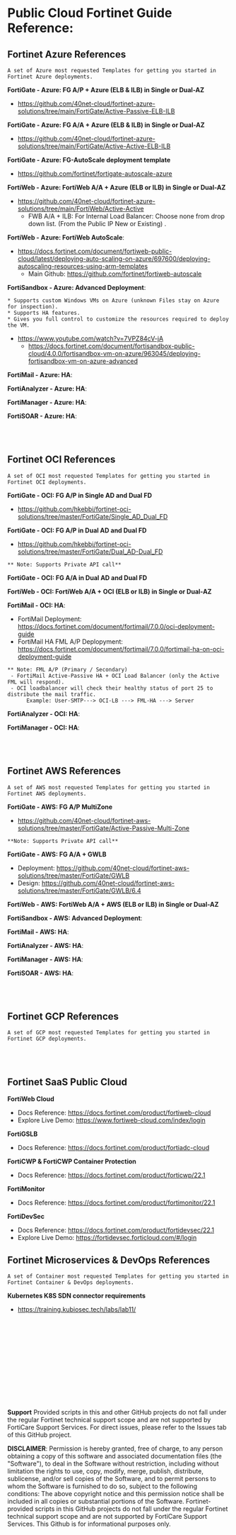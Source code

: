 # Public Cloud Fortinet Guide Reference:


## Fortinet Azure References ##

```
A set of Azure most requested Templates for getting you started in Fortinet Azure deployments.
```


**FortiGate - Azure: FG A/P + Azure (ELB & ILB) in Single or Dual-AZ**
* https://github.com/40net-cloud/fortinet-azure-solutions/tree/main/FortiGate/Active-Passive-ELB-ILB

**FortiGate - Azure: FG A/A + Azure (ELB & ILB) in Single or Dual-AZ**
* https://github.com/40net-cloud/fortinet-azure-solutions/tree/main/FortiGate/Active-Active-ELB-ILB


**FortiGate - Azure: FG-AutoScale deployment template**
* https://github.com/fortinet/fortigate-autoscale-azure


**FortiWeb - Azure: FortiWeb A/A + Azure (ELB or ILB) in Single or Dual-AZ**
* https://github.com/40net-cloud/fortinet-azure-solutions/tree/main/FortiWeb/Active-Active
    * FWB A/A + ILB:  For Internal Load Balancer: Choose none from drop down list. (From the Public IP New or Existing) .


**FortiWeb - Azure: FortiWeb AutoScale**:
* https://docs.fortinet.com/document/fortiweb-public-cloud/latest/deploying-auto-scaling-on-azure/697600/deploying-autoscaling-resources-using-arm-templates
   * Main Github: https://github.com/fortinet/fortiweb-autoscale

**FortiSandbox - Azure: Advanced Deployment**:
```
* Supports custom Windows VMs on Azure (unknown Files stay on Azure for inspection).
* Supports HA features.
* Gives you full control to customize the resources required to deploy the VM.
```
 * https://www.youtube.com/watch?v=7VPZ84cV-jA
   * https://docs.fortinet.com/document/fortisandbox-public-cloud/4.0.0/fortisandbox-vm-on-azure/963045/deploying-fortisandbox-vm-on-azure-advanced


**FortiMail - Azure: HA**:

**FortiAnalyzer - Azure: HA**:

**FortiManager - Azure: HA**:

**FortiSOAR - Azure: HA**:

<br /> 
<br /> 


## Fortinet OCI References ##
```
A set of OCI most requested Templates for getting you started in Fortinet OCI deployments.
```

**FortiGate - OCI: FG A/P  in Single AD and Dual FD**
* https://github.com/hkebbi/fortinet-oci-solutions/tree/master/FortiGate/Single_AD_Dual_FD

**FortiGate - OCI: FG A/P  in Dual AD and Dual FD**
* https://github.com/hkebbi/fortinet-oci-solutions/tree/master/FortiGate/Dual_AD-Dual_FD

```
** Note: Supports Private API call**
```
**FortiGate - OCI: FG A/A  in Dual AD and Dual FD**

**FortiWeb - OCI: FortiWeb A/A + OCI (ELB or ILB) in Single or Dual-AZ**

**FortiMail - OCI: HA**:

* FortiMail Deployment: https://docs.fortinet.com/document/fortimail/7.0.0/oci-deployment-guide
* FortiMail HA FML A/P Deplopyment: https://docs.fortinet.com/document/fortimail/7.0.0/fortimail-ha-on-oci-deployment-guide

```
** Note: FML A/P (Primary / Secondary)
 - FortiMail Active-Passive HA + OCI Load Balancer (only the Active FML will respond).
 - OCI loadbalancer will check their healthy status of port 25 to distribute the mail traffic. 
      Example: User-SMTP---> OCI-LB ---> FML-HA ---> Server
```

**FortiAnalyzer - OCI: HA**:

**FortiManager - OCI: HA**:

<br /> 
<br /> 


## Fortinet AWS References ##
```
A set of AWS most requested Templates for getting you started in Fortinet AWS deployments.
```

**FortiGate - AWS: FG A/P MultiZone**
* https://github.com/40net-cloud/fortinet-aws-solutions/tree/master/FortiGate/Active-Passive-Multi-Zone

```
**Note: Supports Private API call**
```

**FortiGate - AWS: FG A/A + GWLB**
* Deployment: https://github.com/40net-cloud/fortinet-aws-solutions/tree/master/FortiGate/GWLB
* Design: https://github.com/40net-cloud/fortinet-aws-solutions/tree/master/FortiGate/GWLB/6.4

**FortiWeb - AWS: FortiWeb A/A + AWS (ELB or ILB) in Single or Dual-AZ**

**FortiSandbox - AWS: Advanced Deployment**:

**FortiMail - AWS: HA**:

**FortiAnalyzer - AWS: HA**:

**FortiManager - AWS: HA**:

**FortiSOAR - AWS: HA**:

<br /> 
<br /> 


## Fortinet GCP References ##
```
A set of GCP most requested Templates for getting you started in Fortinet GCP deployments.
```

<br /> 
<br /> 


## Fortinet SaaS Public Cloud ##


**FortiWeb Cloud**
* Docs Reference: https://docs.fortinet.com/product/fortiweb-cloud
* Explore Live Demo: https://www.fortiweb-cloud.com/index/login

**FortiGSLB**
* Docs Reference: https://docs.fortinet.com/product/fortiadc-cloud

**FortiCWP & FortiCWP Container Protection**
* Docs Reference: https://docs.fortinet.com/product/forticwp/22.1

**FortiMonitor**
* Docs Reference: https://docs.fortinet.com/product/fortimonitor/22.1

**FortiDevSec**
* Docs Reference: https://docs.fortinet.com/product/fortidevsec/22.1
* Explore Live Demo: https://fortidevsec.forticloud.com/#/login


## Fortinet Microservices & DevOps References ##
```
A set of Container most requested Templates for getting you started in Fortinet Container & DevOps deployments.
```
**Kubernetes K8S SDN connector requirements**

* https://training.kubiosec.tech/labs/lab11/



<br /> 
<br /> 
<br /> 
<br /> 
<br /> 
<br /> 
<br /> 
<br /> 
<br /> 
<br /> 
<br /> 

**Support**
Provided scripts in this and other GitHub projects do not fall under the regular Fortinet technical support scope and are not supported by FortiCare Support Services. For direct issues, please refer to the Issues tab of this GitHub project.

**DISCLAIMER**: 
Permission is hereby granted, free of charge, to any person obtaining a copy of this software and associated documentation files (the "Software"), to deal in the Software without restriction, including without limitation the rights to use, copy, modify, merge, publish, distribute, sublicense, and/or sell copies of the Software, and to permit persons to whom the Software is furnished to do so, subject to the following conditions:
The above copyright notice and this permission notice shall be included in all copies or substantial portions of the Software.
Fortinet-provided scripts in this  GitHub projects do not fall under the regular Fortinet technical support scope and are not supported by FortiCare Support Services.
This Github is for informational purposes only. 





